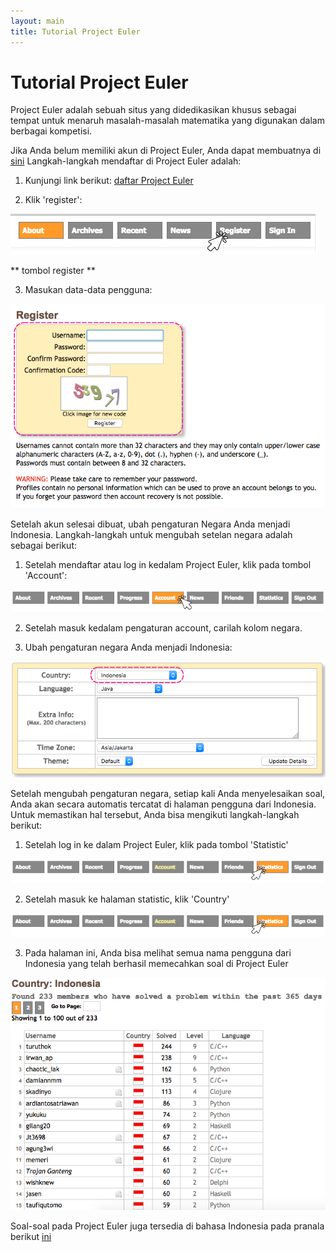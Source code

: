 ```yaml
---
layout: main
title: Tutorial Project Euler
---
```


# Tutorial Project Euler

Project Euler adalah sebuah situs yang didedikasikan khusus sebagai tempat untuk menaruh masalah-masalah matematika yang digunakan dalam berbagai kompetisi.
 
Jika Anda belum memiliki akun di Project Euler, Anda dapat membuatnya di [sini](https://projecteuler.net/register)
Langkah-langkah mendaftar di Project Euler adalah:

1. Kunjungi link berikut: [daftar Project Euler](https://projecteuler.net/register)

2. Klik 'register':

  ![Alt](/besutkode/img/tutspe/klikreg.png "klik pada tombol register")
  
  ** tombol register **

3. Masukan data-data pengguna:

  ![Alt](/besutkode/img/tutspe/regis.png "masukan data pengguna")
 
Setelah akun selesai dibuat, ubah pengaturan Negara Anda menjadi Indonesia.
Langkah-langkah untuk mengubah setelan negara adalah sebagai berikut:
  
1. Setelah mendaftar atau log in kedalam Project Euler, klik pada tombol 'Account':

  ![Alt](/besutkode/img/tutspe/klikacc.png "klik pada tombol account")

2. Setelah masuk kedalam pengaturan account, carilah kolom negara.

3. Ubah pengaturan negara Anda menjadi Indonesia:

  ![Alt](/besutkode/img/tutspe/changeindo.png "ubah pengaturan negara")
 
Setelah mengubah pengaturan negara, setiap kali Anda menyelesaikan soal, Anda akan secara automatis tercatat di halaman pengguna dari Indonesia.
Untuk memastikan hal tersebut, Anda bisa mengikuti langkah-langkah berikut:
  
1. Setelah log in ke dalam Project Euler, klik pada tombol 'Statistic'

  ![Alt](/besutkode/img/tutspe/klikstat.png "klik tombol statistic")
    
2. Setelah masuk ke halaman statistic, klik 'Country'

  ![Alt](/besutkode/img/tutspe/klikstat.png "klik tombol country")
    
3. Pada halaman ini, Anda bisa melihat semua nama pengguna dari Indonesia yang telah berhasil memecahkan soal di Project Euler

  ![Alt](/besutkode/img/tutspe/indolist.png "daftar pengguna dari Indonesia")
 
Soal-soal pada Project Euler juga tersedia di bahasa Indonesia pada pranala berikut [ini](http://wikimedia-id.github.io/projecteuler/)
